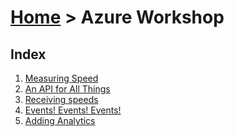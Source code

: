 [Home](../) > Azure Workshop
==================================

Index
-----
1. [Measuring Speed](measuring-speed)
2. [An API for All Things](an-api-for-all-things)
3. [Receiving speeds](receiving-speeds)
4. [Events! Events! Events!](events-events)
5. [Adding Analytics](adding-analytics)
